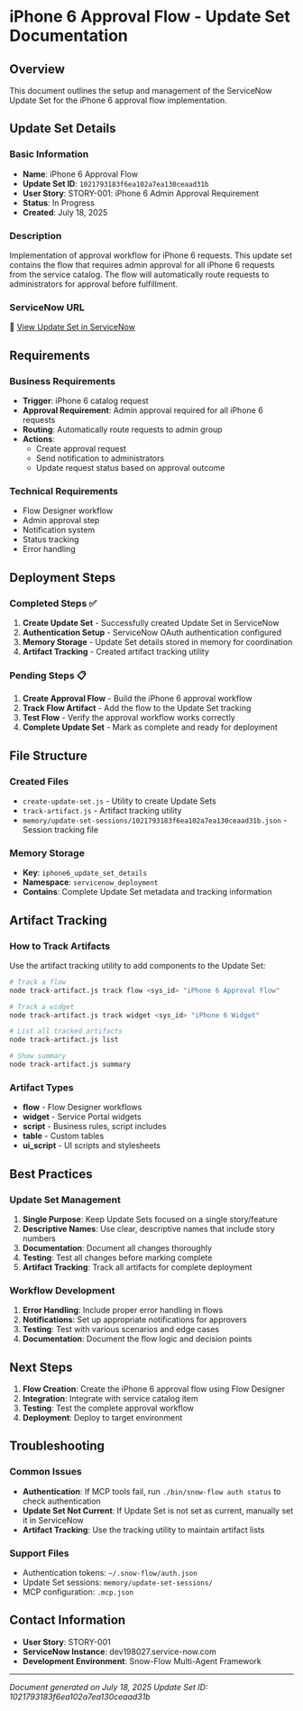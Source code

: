 # iPhone 6 Approval Flow - Update Set Documentation

## Overview
This document outlines the setup and management of the ServiceNow Update Set for the iPhone 6 approval flow implementation.

## Update Set Details

### Basic Information
- **Name**: iPhone 6 Approval Flow
- **Update Set ID**: `1021793183f6ea102a7ea130ceaad31b`
- **User Story**: STORY-001: iPhone 6 Admin Approval Requirement
- **Status**: In Progress
- **Created**: July 18, 2025

### Description
Implementation of approval workflow for iPhone 6 requests. This update set contains the flow that requires admin approval for all iPhone 6 requests from the service catalog. The flow will automatically route requests to administrators for approval before fulfillment.

### ServiceNow URL
🔗 [View Update Set in ServiceNow](https://dev198027.service-now.com/sys_update_set.do?sys_id=1021793183f6ea102a7ea130ceaad31b)

## Requirements

### Business Requirements
- **Trigger**: iPhone 6 catalog request
- **Approval Requirement**: Admin approval required for all iPhone 6 requests
- **Routing**: Automatically route requests to admin group
- **Actions**: 
  - Create approval request
  - Send notification to administrators
  - Update request status based on approval outcome

### Technical Requirements
- Flow Designer workflow
- Admin approval step
- Notification system
- Status tracking
- Error handling

## Deployment Steps

### Completed Steps ✅
1. **Create Update Set** - Successfully created Update Set in ServiceNow
2. **Authentication Setup** - ServiceNow OAuth authentication configured
3. **Memory Storage** - Update Set details stored in memory for coordination
4. **Artifact Tracking** - Created artifact tracking utility

### Pending Steps 📋
1. **Create Approval Flow** - Build the iPhone 6 approval workflow
2. **Track Flow Artifact** - Add the flow to the Update Set tracking
3. **Test Flow** - Verify the approval workflow works correctly
4. **Complete Update Set** - Mark as complete and ready for deployment

## File Structure

### Created Files
- `create-update-set.js` - Utility to create Update Sets
- `track-artifact.js` - Artifact tracking utility
- `memory/update-set-sessions/1021793183f6ea102a7ea130ceaad31b.json` - Session tracking file

### Memory Storage
- **Key**: `iphone6_update_set_details`
- **Namespace**: `servicenow_deployment`
- **Contains**: Complete Update Set metadata and tracking information

## Artifact Tracking

### How to Track Artifacts
Use the artifact tracking utility to add components to the Update Set:

```bash
# Track a flow
node track-artifact.js track flow <sys_id> "iPhone 6 Approval Flow"

# Track a widget
node track-artifact.js track widget <sys_id> "iPhone 6 Widget"

# List all tracked artifacts
node track-artifact.js list

# Show summary
node track-artifact.js summary
```

### Artifact Types
- **flow** - Flow Designer workflows
- **widget** - Service Portal widgets
- **script** - Business rules, script includes
- **table** - Custom tables
- **ui_script** - UI scripts and stylesheets

## Best Practices

### Update Set Management
1. **Single Purpose**: Keep Update Sets focused on a single story/feature
2. **Descriptive Names**: Use clear, descriptive names that include story numbers
3. **Documentation**: Document all changes thoroughly
4. **Testing**: Test all changes before marking complete
5. **Artifact Tracking**: Track all artifacts for complete deployment

### Workflow Development
1. **Error Handling**: Include proper error handling in flows
2. **Notifications**: Set up appropriate notifications for approvers
3. **Testing**: Test with various scenarios and edge cases
4. **Documentation**: Document the flow logic and decision points

## Next Steps

1. **Flow Creation**: Create the iPhone 6 approval flow using Flow Designer
2. **Integration**: Integrate with service catalog item
3. **Testing**: Test the complete approval workflow
4. **Deployment**: Deploy to target environment

## Troubleshooting

### Common Issues
- **Authentication**: If MCP tools fail, run `./bin/snow-flow auth status` to check authentication
- **Update Set Not Current**: If Update Set is not set as current, manually set it in ServiceNow
- **Artifact Tracking**: Use the tracking utility to maintain artifact lists

### Support Files
- Authentication tokens: `~/.snow-flow/auth.json`
- Update Set sessions: `memory/update-set-sessions/`
- MCP configuration: `.mcp.json`

## Contact Information
- **User Story**: STORY-001
- **ServiceNow Instance**: dev198027.service-now.com
- **Development Environment**: Snow-Flow Multi-Agent Framework

---

*Document generated on July 18, 2025*
*Update Set ID: 1021793183f6ea102a7ea130ceaad31b*